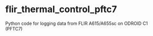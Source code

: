 # flir_thermal_control_pftc7
Python code for logging data from FLIR A615/A655sc on ODROID C1 (PFTC7)
